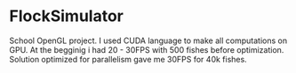 # FlockSimulator
School OpenGL project. I used CUDA language to make all computations on GPU.
At the begginig i had 20 - 30FPS with 500 fishes before optimization.
Solution optimized for parallelism gave me 30FPS for 40k fishes.
